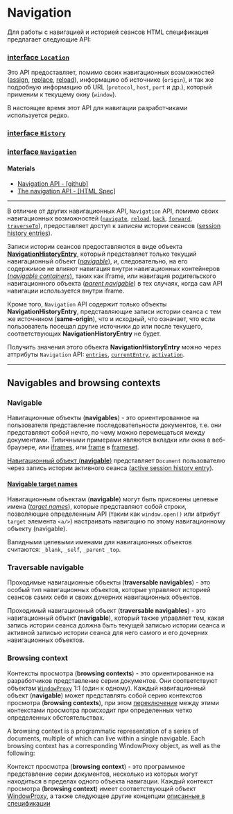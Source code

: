 # Navigation

Для работы с навигацией и историей сеансов HTML спецификация предлагает следующие API:

### [interface `Location`](https://html.spec.whatwg.org/multipage/nav-history-apis.html#the-location-interface)

Это API предоставляет, помимо своих навигационных возможностей ([assign](https://html.spec.whatwg.org/multipage/nav-history-apis.html#dom-location-assign), [replace](https://html.spec.whatwg.org/multipage/nav-history-apis.html#dom-location-replace), [reload](https://html.spec.whatwg.org/multipage/nav-history-apis.html#dom-location-reload)), информацию об источнике (`origin`), и так же подробную информацию об URL (`protocol`, `host`, `port` и др.), который применим к текущему окну (`window`).

В настоящее время этот API для навигации разработчиками используется редко.

### [interface `History`](https://html.spec.whatwg.org/multipage/nav-history-apis.html#the-history-interface)

### [interface `Navigation`](https://html.spec.whatwg.org/multipage/nav-history-apis.html#navigation-interface)

#### Materials

- [Navigation API - [github]](https://github.com/WICG/navigation-api/blob/main/README.md)
- [The navigation API - [HTML Spec]](https://html.spec.whatwg.org/multipage/nav-history-apis.html#navigation-api)

___

В отличие от других навигационных API, `Navigation` API, помимо своих навигационных возможностей ([`navigate`](https://html.spec.whatwg.org/multipage/nav-history-apis.html#navigation-interface:dom-navigation-navigate), [`reload`](https://html.spec.whatwg.org/multipage/nav-history-apis.html#navigation-interface:dom-navigation-reload), [`back`](https://html.spec.whatwg.org/multipage/nav-history-apis.html#navigation-interface:dom-navigation-back), [`forward`](https://html.spec.whatwg.org/multipage/nav-history-apis.html#navigation-interface:dom-navigation-forward), [`traverseTo`](https://html.spec.whatwg.org/multipage/nav-history-apis.html#navigation-interface:dom-navigation-traverseto)), предоставляет доступ к записям истории сеансов ([session history entries](https://html.spec.whatwg.org/multipage/browsing-the-web.html#session-history-entry)).

Записи истории сеансов предоставляются в виде объекта [**NavigationHistoryEntry**](https://html.spec.whatwg.org/multipage/nav-history-apis.html#navigationhistoryentry), который представляет только текущий навигационный объект ([*navigable*](https://html.spec.whatwg.org/multipage/document-sequences.html#navigable)), и, следовательно, на его содержимое не влияют навигация внутри навигационных контейнеров [(*navigable containers*)](https://html.spec.whatwg.org/multipage/document-sequences.html#navigable-container), таких как iframe, или навигация родительского навигационного объекта ([*parent navigable*](https://html.spec.whatwg.org/multipage/document-sequences.html#nav-parent)) в тех случаях, когда сам API навигации используется внутри iframe.

Кроме того, `Navigation` API содержит только объекты **NavigationHistoryEntry**, представляющие записи истории сеанса с тем же источником (**same-origin**), что и исходный, что означает, что если пользователь посещал другие источники до или после текущего, соответствующих **NavigationHistoryEntry** не будет.

Получить значения этого объекта **NavigationHistoryEntry** можно через аттрибуты `Navigation` API: [`entries`](https://html.spec.whatwg.org/multipage/nav-history-apis.html#navigation-interface:dom-navigation-entries), [`currentEntry`,](https://html.spec.whatwg.org/multipage/nav-history-apis.html#navigation-interface:dom-navigation-currententry) [`activation`](https://html.spec.whatwg.org/multipage/nav-history-apis.html#navigation-interface:dom-navigation-activation).

___

## Navigables and browsing contexts

### Navigable

Навигационные объекты (**navigables**) - это ориентированное на пользователя представление последовательности документов, т.е. они представляют собой нечто, по чему можно перемещаться между документами. Типичными примерами являются вкладки или окна в веб-браузере, или [iframes](https://html.spec.whatwg.org/multipage/iframe-embed-object.html#the-iframe-element), или [frame](https://html.spec.whatwg.org/multipage/obsolete.html#frame) в [frameset](https://html.spec.whatwg.org/multipage/obsolete.html#frameset).

[Навигационный объект (**navigable**)](https://html.spec.whatwg.org/multipage/document-sequences.html#navigables) представляет `Document` пользователю через запись истории активного сеанса ([active session history entry](https://html.spec.whatwg.org/multipage/document-sequences.html#nav-active-history-entry)).

#### [Navigable target names](https://html.spec.whatwg.org/multipage/document-sequences.html#navigable-target-names)

Навигационным объектам (**navigable**) могут быть присвоены целевые имена ([*target names*](https://html.spec.whatwg.org/multipage/document-sequences.html#nav-target)), которые представляют собой строки, позволяющие определенным API (таким как `window.open()` или атрибут `target` элемента `<a/>`) настраивать навигацию по этому навигационному объекту (navigable).

Валидными целевыми именами для навигационных объектов считаются: `_blank`, `_self`, `_parent` `_top`.

### Traversable navigable

Проходимые навигационные объекты (**traversable navigables**) - это особый тип навигационных объектов, которые управляют историей сеансов самих себя и своих дочерних навигационных объектов.

Проходимый навигационный объект (**traversable navigables**) - это навигационный объект (**navigable**), который также управляет тем, какая запись истории сеанса должна быть текущей записью истории сеанса и активной записью истории сеанса для него самого и его дочерних навигационных объектов.

### Browsing context

Контексты просмотра (**browsing contexts**) - это ориентированное на разработчиков представление серии документов. Они соответствуют объектам [`WindowProxy`](https://html.spec.whatwg.org/multipage/nav-history-apis.html#windowproxy) 1:1 (один к одному). Каждый навигационный объект (**navigable**) может представлять собой серию контекстов просмотра (**browsing contexts**), при этом [переключение](https://html.spec.whatwg.org/multipage/browsers.html#browsing-context-group-switches-due-to-cross-origin-opener-policy) между этими контекстами просмотра происходит при определенных четко определенных обстоятельствах.

A browsing context is a programmatic representation of a series of documents, multiple of which can live within a single navigable. Each browsing context has a corresponding WindowProxy object, as well as the following:

Контекст просмотра (**browsing context**) - это программное представление серии документов, несколько из которых могут находиться в пределах одного объекта навигации. Каждый контекст просмотра (**browsing context**) имеет соответствующий объект [WindowProxy](https://html.spec.whatwg.org/multipage/nav-history-apis.html#windowproxy), а также следующее другие концепции [описанные в спецификации](https://html.spec.whatwg.org/multipage/document-sequences.html#browsing-context)
